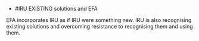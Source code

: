 - #IRU
EXISTING solutions and EFA

EFA incorporates IRU as if IRU were something new. IRU is also recognising existing solutions and overcoming resistance to recognising them and using them.
